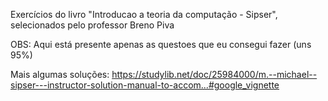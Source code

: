 Exercícios do livro "Introducao a teoria da computação - Sipser", selecionados pelo professor Breno Piva

OBS: Aqui está presente apenas as questoes que eu consegui fazer (uns 95%)

Mais algumas soluções: https://studylib.net/doc/25984000/m.--michael--sipser---instructor-solution-manual-to-accom...#google_vignette
